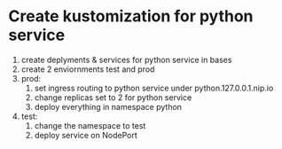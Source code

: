 # Create kustomization for python service
1. create deplyments & services for python service in bases
2. create 2 enviornments test and prod
3. prod:
   1. set ingress routing to python service under python.127.0.0.1.nip.io
   2. change replicas set to 2 for python service
   3. deploy everything in namespace python
4. test:
   1. change the namespace to test
   2. deploy service on NodePort